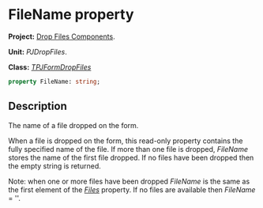 # FileName property

**Project:** [Drop Files Components](../API.md).

**Unit:** _PJDropFiles_.

**Class:** _[TPJFormDropFiles](./TPJFormDropFiles.md)_

```pascal
property FileName: string;
```

## Description

The name of a file dropped on the form.

When a file is dropped on the form, this read-only property contains the fully specified name of the file. If more than one file is dropped, _FileName_ stores the name of the first file dropped. If no files have been dropped then the empty string is returned.

Note: when one or more files have been dropped _FileName_ is the same as the first element of the _[Files](./TPJFormDropFiles-Files.md)_ property. If no files are available then _FileName_ = ''.
